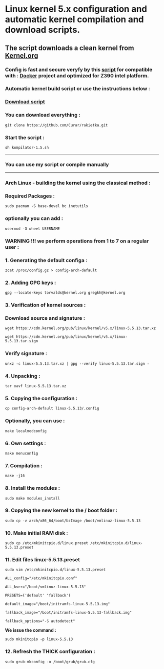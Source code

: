 
# Linux kernel 5.x configuration and automatic kernel compilation and download scripts.
## The script downloads a clean kernel from [Kernel.org](https://kernel.org)
### Config is fast and secure veryfy by this [script](https://github.com/moby/moby/blob/master/contrib/check-config.sh) for compatible with : [Docker](https://docs.docker.com) project and optimized for Z390 intel platform.
### Automatic kernel build script or use the instructions below :
### [Download script](https://github.com/Curar/rakietka/releases/download/1.5/kompilator-1.5.sh)
### You can download everything :
`git clone https://github.com/Curar/rakietka.git`
### Start the script :
`sh kompilator-1.5.sh`
***
### You can use my script or compile manually
***
### Arch Linux - building the kernel using the classical method :
### Required Packages :
`sudo pacman -S base-devel bc inetutils`
### optionally you can add :
`usermod -G wheel USERNAME`
### WARNING !!! we perform operations from 1 to 7 on a regular user :
### 1. Generating the default configa :
 `zcat /proc/config.gz > config-arch-default`
### 2. Adding GPG keys :
 `gpg --locate-keys torvalds@kernel.org gregkh@kernel.org`
### 3. Verification of kernel sources :
### Download source and signature :
 `wget https://cdn.kernel.org/pub/linux/kernel/v5.x/linux-5.5.13.tar.xz`

 `wget https://cdn.kernel.org/pub/linux/kernel/v5.x/linux-5.5.13.tar.sign`
### Verify signature :
 `unxz -c linux-5.5.13.tar.xz | gpg --verify linux-5.5.13.tar.sign -`
### 4. Unpacking :
 `tar xavf linux-5.5.13.tar.xz`
### 5. Copying the configuration :
 `cp config-arch-default linux-5.5.13/.config`
### Optionally, you can use :
 `make localmodconfig`
### 6. Own settings :
 `make menuconfig`
### 7. Compilation :
 `make -j16`
### 8. Install the modules :
 `sudo make modules_install`
### 9. Copying the new kernel to the / boot folder :
 `sudo cp -v arch/x86_64/boot/bzImage /boot/vmlinuz-linux-5.5.13`
### 10. Make initial RAM disk :
 `sudo cp /etc/mkinitcpio.d/linux.preset /etc/mkinitcpio.d/linux-5.5.13.preset`
### 11. Edit files linux-5.5.13.preset
 `sudo vim /etc/mkinitcpio.d/linux-5.5.13.preset`

 ```
 ALL_config="/etc/mkinitcpio.conf"

 ALL_kver="/boot/vmlinuz-linux-5.5.13"

 PRESETS=('default' 'fallback')

 default_image="/boot/initramfs-linux-5.5.13.img"

 fallback_image="/boot/initramfs-linux-5.5.13-fallback.img"

 fallback_options="-S autodetect"
 ```

**We issue the command :**

 `sudo mkinitcpio -p linux-5.5.13`

### 12. Refresh the THICK configuration :
 `sudo grub-mkconfig -o /boot/grub/grub.cfg`

